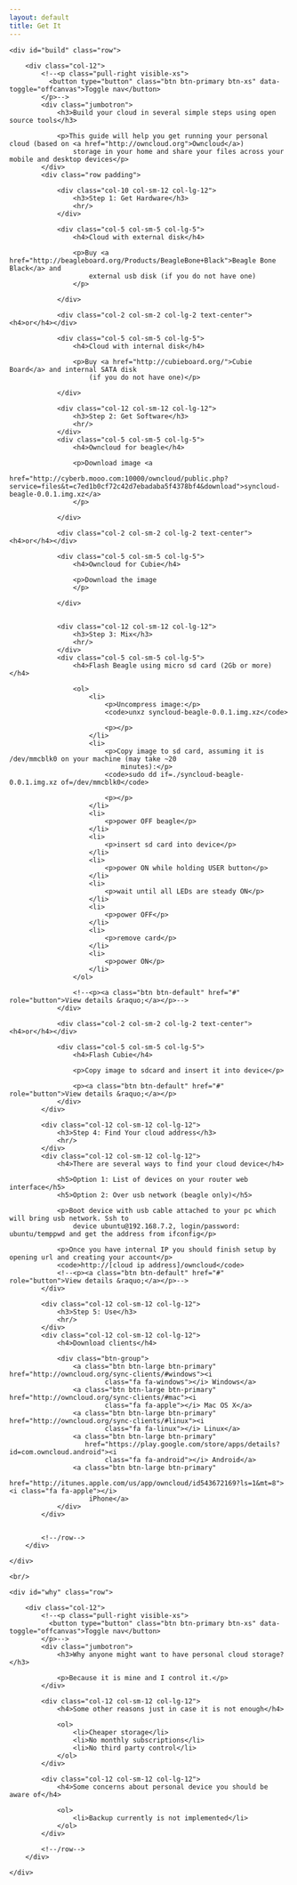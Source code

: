 ```yaml
---
layout: default
title: Get It
---
```


<div class="container_12">

    <div id="build" class="row">

        <div class="col-12">
            <!--<p class="pull-right visible-xs">
              <button type="button" class="btn btn-primary btn-xs" data-toggle="offcanvas">Toggle nav</button>
            </p>-->
            <div class="jumbotron">
                <h3>Build your cloud in several simple steps using open source tools</h3>

                <p>This guide will help you get running your personal cloud (based on <a href="http://owncloud.org">Owncloud</a>)
                    storage in your home and share your files across your mobile and desktop devices</p>
            </div>
            <div class="row padding">

                <div class="col-10 col-sm-12 col-lg-12">
                    <h3>Step 1: Get Hardware</h3>
                    <hr/>
                </div>

                <div class="col-5 col-sm-5 col-lg-5">
                    <h4>Cloud with external disk</h4>

                    <p>Buy <a href="http://beagleboard.org/Products/BeagleBone+Black">Beagle Bone Black</a> and
                        external usb disk (if you do not have one)
                    </p>

                </div>

                <div class="col-2 col-sm-2 col-lg-2 text-center"><h4>or</h4></div>

                <div class="col-5 col-sm-5 col-lg-5">
                    <h4>Cloud with internal disk</h4>

                    <p>Buy <a href="http://cubieboard.org/">Cubie Board</a> and internal SATA disk
                        (if you do not have one)</p>

                </div>

                <div class="col-12 col-sm-12 col-lg-12">
                    <h3>Step 2: Get Software</h3>
                    <hr/>
                </div>
                <div class="col-5 col-sm-5 col-lg-5">
                    <h4>Owncloud for beagle</h4>

                    <p>Download image <a
                            href="http://cyberb.mooo.com:10000/owncloud/public.php?service=files&t=c7ed1b0cf72c42d7ebadaba5f4378bf4&download">syncloud-beagle-0.0.1.img.xz</a>
                    </p>

                </div>

                <div class="col-2 col-sm-2 col-lg-2 text-center"><h4>or</h4></div>

                <div class="col-5 col-sm-5 col-lg-5">
                    <h4>Owncloud for Cubie</h4>

                    <p>Download the image
                    </p>

                </div>


                <div class="col-12 col-sm-12 col-lg-12">
                    <h3>Step 3: Mix</h3>
                    <hr/>
                </div>
                <div class="col-5 col-sm-5 col-lg-5">
                    <h4>Flash Beagle using micro sd card (2Gb or more)</h4>

                    <ol>
                        <li>
                            <p>Uncompress image:</p>
                            <code>unxz syncloud-beagle-0.0.1.img.xz</code>

                            <p></p>
                        </li>
                        <li>
                            <p>Copy image to sd card, assuming it is /dev/mmcblk0 on your machine (may take ~20
                                minutes):</p>
                            <code>sudo dd if=./syncloud-beagle-0.0.1.img.xz of=/dev/mmcblk0</code>

                            <p></p>
                        </li>
                        <li>
                            <p>power OFF beagle</p>
                        </li>
                        <li>
                            <p>insert sd card into device</p>
                        </li>
                        <li>
                            <p>power ON while holding USER button</p>
                        </li>
                        <li>
                            <p>wait until all LEDs are steady ON</p>
                        </li>
                        <li>
                            <p>power OFF</p>
                        </li>
                        <li>
                            <p>remove card</p>
                        </li>
                        <li>
                            <p>power ON</p>
                        </li>
                    </ol>

                    <!--<p><a class="btn btn-default" href="#" role="button">View details &raquo;</a></p>-->
                </div>

                <div class="col-2 col-sm-2 col-lg-2 text-center"><h4>or</h4></div>

                <div class="col-5 col-sm-5 col-lg-5">
                    <h4>Flash Cubie</h4>

                    <p>Copy image to sdcard and insert it into device</p>

                    <p><a class="btn btn-default" href="#" role="button">View details &raquo;</a></p>
                </div>
            </div>

            <div class="col-12 col-sm-12 col-lg-12">
                <h3>Step 4: Find Your cloud address</h3>
                <hr/>
            </div>
            <div class="col-12 col-sm-12 col-lg-12">
                <h4>There are several ways to find your cloud device</h4>

                <h5>Option 1: List of devices on your router web interface</h5>
                <h5>Option 2: Over usb network (beagle only)</h5>

                <p>Boot device with usb cable attached to your pc which will bring usb network. Ssh to
                    device ubuntu@192.168.7.2, login/password: ubuntu/temppwd and get the address from ifconfig</p>

                <p>Once you have internal IP you should finish setup by opening url and creating your account</p>
                <code>http://[cloud ip address]/owncloud</code>
                <!--<p><a class="btn btn-default" href="#" role="button">View details &raquo;</a></p>-->
            </div>

            <div class="col-12 col-sm-12 col-lg-12">
                <h3>Step 5: Use</h3>
                <hr/>
            </div>
            <div class="col-12 col-sm-12 col-lg-12">
                <h4>Download clients</h4>

                <div class="btn-group">
                    <a class="btn btn-large btn-primary" href="http://owncloud.org/sync-clients/#windows"><i
                            class="fa fa-windows"></i> Windows</a>
                    <a class="btn btn-large btn-primary" href="http://owncloud.org/sync-clients/#mac"><i
                            class="fa fa-apple"></i> Mac OS X</a>
                    <a class="btn btn-large btn-primary" href="http://owncloud.org/sync-clients/#linux"><i
                            class="fa fa-linux"></i> Linux</a>
                    <a class="btn btn-large btn-primary"
                       href="https://play.google.com/store/apps/details?id=com.owncloud.android"><i
                            class="fa fa-android"></i> Android</a>
                    <a class="btn btn-large btn-primary"
                       href="http://itunes.apple.com/us/app/owncloud/id543672169?ls=1&mt=8"><i class="fa fa-apple"></i>
                        iPhone</a>
                </div>
            </div>


            <!--/row-->
        </div>

    </div>

    <br/>

    <div id="why" class="row">

        <div class="col-12">
            <!--<p class="pull-right visible-xs">
              <button type="button" class="btn btn-primary btn-xs" data-toggle="offcanvas">Toggle nav</button>
            </p>-->
            <div class="jumbotron">
                <h3>Why anyone might want to have personal cloud storage?</h3>

                <p>Because it is mine and I control it.</p>
            </div>

            <div class="col-12 col-sm-12 col-lg-12">
                <h4>Some other reasons just in case it is not enough</h4>

                <ol>
                    <li>Cheaper storage</li>
                    <li>No monthly subscriptions</li>
                    <li>No third party control</li>
                </ol>
            </div>

            <div class="col-12 col-sm-12 col-lg-12">
                <h4>Some concerns about personal device you should be aware of</h4>

                <ol>
                    <li>Backup currently is not implemented</li>
                </ol>
            </div>

            <!--/row-->
        </div>

    </div>
</div>
